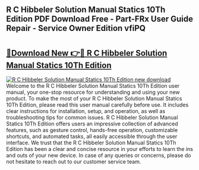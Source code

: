 ## R C Hibbeler Solution Manual Statics 10Th Edition PDF Download Free - Part-FRx User Guide Repair - Service Owner Edition vfiPQ

# <h2><a href="http://bc47257.oget.top/?id=R+C+Hibbeler+Solution+Manual+Statics+10Th+Edition">🔗Download New 👉🔴 R C Hibbeler Solution Manual Statics 10Th Edition</a></h2>

[![R C Hibbeler Solution Manual Statics 10Th Edition new download](https://i.imgur.com/5g1atiW.png)](http://bc47257.oget.top/?id=R+C+Hibbeler+Solution+Manual+Statics+10Th+Edition)
Welcome to the R C Hibbeler Solution Manual Statics 10Th Edition user manual, your one-stop resource for understanding and using your new product. To make the most of your R C Hibbeler Solution Manual Statics 10Th Edition, please read this user manual carefully before use. It includes clear instructions for installation, setup, and operation, as well as troubleshooting tips for common issues. R C Hibbeler Solution Manual Statics 10Th Edition offers users an impressive collection of advanced features, such as gesture control, hands-free operation, customizable shortcuts, and automated tasks, all easily accessible through the user interface. We trust that the R C Hibbeler Solution Manual Statics 10Th Edition has been a clear and concise resource in your efforts to learn the ins and outs of your new device. In case of any queries or concerns, please do not hesitate to reach out to our customer service team.
